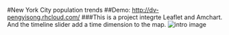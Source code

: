 #New York City population trends
##Demo: http://dv-pengyisong.rhcloud.com/
###This is a project integrte Leaflet and Amchart. And the timeline slider add a time dimension to the map. 
![intro image](https://cloud.githubusercontent.com/assets/8851616/14406986/656045c4-fe86-11e5-92db-21340407c0ed.jpg)



